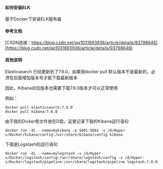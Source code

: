 #### 如何安装ELK

  基于Docker下安装ELK服务器

#### 参考文档
[CSDN连接：https://blog.csdn.net/qq1031893936/article/details/93798646](https://blog.csdn.net/qq1031893936/article/details/93798646)

#### 其他说明

  Elasticsearch 已经更新到了7.6.0，如果用docker pull 默认版本不是最新的，必须在后面增加版本号才能下载最新版本

  因此，Kibana对应版本也需要下载7.6.0版本才可以正常使用

  例如：
  ~~~
  docker pull elasticsearch:7.6.0
  docker pull kibana:7.6.0
  ~~~

  由于我的Dicker卷文件放在D盘，这里记录下我的Kibana运行语句

  ~~~
  docker run -di --name=mykibana -p 5601:5601 -v /d/Hyper-v/Docker/kibana/config:/usr/share/kibana/config kibana
  ~~~

  下面是Logstash的运行语句

  ~~~
  docker run -di --name=mylogstash -v /d/Hyper-v/Docker/logstash/config:/usr/share/logstash/config -v /d/Hyper-v/Docker/logstash/pipeline:/usr/share/logstash/pipeline logstash:7.6.0
  ~~~
